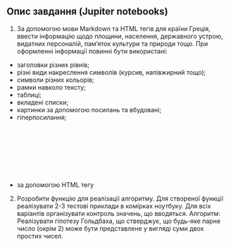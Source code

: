 ## Опис завдання (Jupiter notebooks)
1) За допомогою мови Markdown та HTML тегів для країни Греція,
ввести інформацію щодо площини, населення, державного устрою,
видатних персоналій, пам’яток культури та природи тощо.
При оформленні інформації повинні бути використані: 
- заголовки різних рівнів; 
- різні види накреслення символів (курсив, напівжирний тощо); 
- символи різних кольорів; 
- рамки навколо тексту;
- таблиці;
- вкладені списки;
- картинки за допомогою посилань та вбудовані;
- гіперпосилання; 
- за допомогою HTML тегу <svg> нарисувати прапор країни
2) Розробити функцію для реалізації алгоритму.
Для створеної функції реалізувати 2-3 тестові приклади в комірках ноутбуку. 
Для всіх варіантів організувати контроль значень, що вводяться.
Алгоритм:
Реалізувати гіпотезу Гольдбаха, що стверджує,
що будь-яке парне число (окрім 2) може бути
представлене у вигляді суми двох простих
чисел.